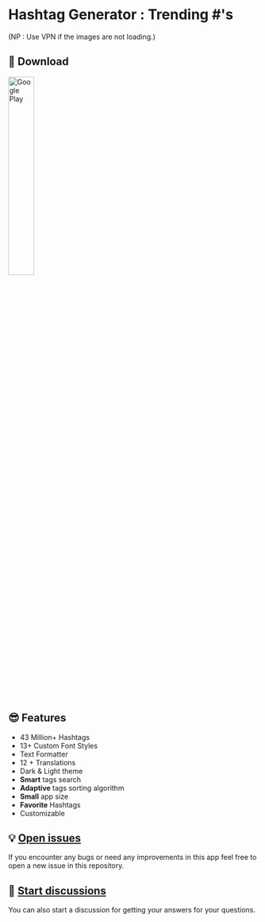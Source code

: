 # Hashtag Generator : Trending #'s

(NP : Use VPN if the images are not loading.)

## 📲 Download
<a href="https://play.google.com/store/apps/details?id=abc.sadnoxx.hashtaggenerator"><img alt="Google Play" src="./content/googlePlay.png" width="32%"/></a>

## 😎 Features
- 43 Million+ Hashtags
- 13+ Custom Font Styles
- Text Formatter
- 12 + Translations
- Dark & Light theme
- **Smart** tags search
- **Adaptive** tags sorting algorithm
- **Small** app size
- **Favorite** Hashtags
- Customizable



## 💡 [Open issues](https://github.com/sadnoxx/Hashtag-Generator/issues/new)
If you encounter any bugs or need any improvements in this app feel free to open a new issue in this repository.

## 🎤 [Start discussions](https://github.com/sadnoxx/Hashtag-Generator/discussions/new/choose)
You can also start a discussion for getting your answers for your questions.

